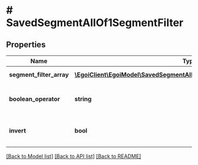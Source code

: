 # # SavedSegmentAllOf1SegmentFilter

## Properties

Name | Type | Description | Notes
------------ | ------------- | ------------- | -------------
**segment_filter_array** | [**\EgoiClient\EgoiModel\SavedSegmentAllOf1SegmentFilterSegmentFilterArray[]**](SavedSegmentAllOf1SegmentFilterSegmentFilterArray.md) | Array of filters | [optional]
**boolean_operator** | **string** | Boolean operator for all segment conditions | [optional] [default to 'and']
**invert** | **bool** | If true inverts the search result | [optional] [default to false]

[[Back to Model list]](../../README.md#models) [[Back to API list]](../../README.md#endpoints) [[Back to README]](../../README.md)
